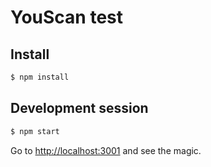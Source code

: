 # YouScan test

## Install

```sh
$ npm install
```


## Development session

```sh
$ npm start
```

Go to [http://localhost:3001](http://localhost:3001) and see the magic.
